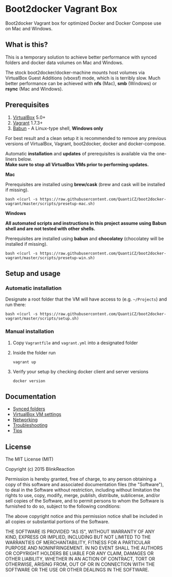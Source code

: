 # Boot2docker Vagrant Box
Boot2docker Vagrant box for optimized Docker and Docker Compose use on Mac and Windows.


## What is this?

This is a temporary solution to achieve better performance with synced folders and docker data volumes on Mac and Windows.

The stock boot2docker/docker-machine mounts host volumes via VirtualBox Guest Additions (vboxsf) mode, which is is terribly slow. Much better performance can be achieved with **nfs** (Mac), **smb** (Windows) or **rsync** (Mac and Windows).

<a name="requirements"></a>
## Prerequisites
1. [VirtualBox](https://www.virtualbox.org/) 5.0+
2. [Vagrant](https://www.vagrantup.com/) 1.7.3+
3. [Babun](http://babun.github.io) - A Linux-type shell, **Windows only**

For best result and a clean setup it is recommended to remove any previous versions of VirtualBox, Vagrant, boot2docker, docker and docker-compose.

Automatic **installation** and **updates** of prerequisites is available via the one-liners below.  
**Make sure to stop all VirtualBox VMs prior to performing updates.**

**Mac**

Prerequisites are installed using **brew/cask** (brew and cask will be installed if missing).

    bash <(curl -s https://raw.githubusercontent.com/QuantiCZ/boot2docker-vagrant/master/scripts/presetup-mac.sh)

**Windows**

**All automated scripts and instructions in this project assume using Babun shell and are not tested with other shells.**

Prerequisites are installed using **babun** and **chocolatey** (chocolatey will be installed if missing).

    bash <(curl -s https://raw.githubusercontent.com/QuantiCZ/boot2docker-vagrant/master/scripts/presetup-win.sh)


<a name="setup"></a>
## Setup and usage

### Automatic installation

Designate a root folder that the VM will have access to (e.g. `~/Projects`) and run there:

    bash <(curl -s https://raw.githubusercontent.com/QuantiCZ/boot2docker-vagrant/master/scripts/setup.sh)

### Manual installation

1. Copy `Vagrantfile` and `vagrant.yml` into a designated folder
2. Inside the folder run

    ```
    vagrant up
    ```

3. Verify your setup by checking docker client and server versions
    
    ```    
    docker version
    ```


## Documentation

- [Synced folders](docs/synced-folders.md)
- [VirtualBox VM settings](docs/vm-settings.md)
- [Networking](docs/networking.md)
- [Troubleshooting](docs/troubleshooting.md)
- [Tips](docs/tips.md)


## License

The MIT License (MIT)

Copyright (c) 2015 BlinkReaction

Permission is hereby granted, free of charge, to any person obtaining a copy
of this software and associated documentation files (the "Software"), to deal
in the Software without restriction, including without limitation the rights
to use, copy, modify, merge, publish, distribute, sublicense, and/or sell
copies of the Software, and to permit persons to whom the Software is
furnished to do so, subject to the following conditions:

The above copyright notice and this permission notice shall be included in all
copies or substantial portions of the Software.

THE SOFTWARE IS PROVIDED "AS IS", WITHOUT WARRANTY OF ANY KIND, EXPRESS OR
IMPLIED, INCLUDING BUT NOT LIMITED TO THE WARRANTIES OF MERCHANTABILITY,
FITNESS FOR A PARTICULAR PURPOSE AND NONINFRINGEMENT. IN NO EVENT SHALL THE
AUTHORS OR COPYRIGHT HOLDERS BE LIABLE FOR ANY CLAIM, DAMAGES OR OTHER
LIABILITY, WHETHER IN AN ACTION OF CONTRACT, TORT OR OTHERWISE, ARISING FROM,
OUT OF OR IN CONNECTION WITH THE SOFTWARE OR THE USE OR OTHER DEALINGS IN THE
SOFTWARE.
